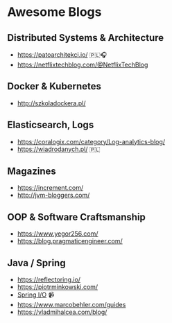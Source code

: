# Awesome Blogs

## Distributed Systems & Architecture
* https://patoarchitekci.io/ 🇵🇱🎧
* https://netflixtechblog.com/@NetflixTechBlog

## Docker & Kubernetes
* http://szkoladockera.pl/

## Elasticsearch, Logs
* https://coralogix.com/category/Log-analytics-blog/
* https://wiadrodanych.pl/ 🇵🇱

## Magazines
* https://increment.com/
* http://jvm-bloggers.com/

## OOP & Software Craftsmanship 
* https://www.yegor256.com/
* https://blog.pragmaticengineer.com/

## Java / Spring
* https://reflectoring.io/ 
* https://piotrminkowski.com/
* [Spring I/O](https://www.youtube.com/channel/UCLMPXsvSrhNPN3i9h-u8PYg) 📹
* https://www.marcobehler.com/guides
* https://vladmihalcea.com/blog/
